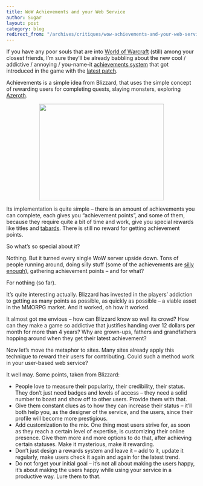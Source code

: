 ```yaml
---
title: WoW Achievements and your Web Service
author: Sugar
layout: post
category: blog
redirect_from: "/archives/critiques/wow-achievements-and-your-web-service"
---
```

If you have any poor souls that are into <a href="http://www.wow-europe.com" target="_blank">World of Warcraft</a> (still) among your closest friends, I&#8217;m sure they&#8217;ll be already babbling about the new cool / addictive / annoying / you-name-it <a href="http://www.wow-europe.com/wrath/features/gameplay/achievements.xml" target="_blank">achievements system</a> that got introduced in the game with the <a href="http://www.wow-europe.com/en/info/underdev/implemented/3p02.html" target="_blank">latest patch</a>.

Achievements is a simple idea from Blizzard, that uses the simple concept of rewarding users for completing quests, slaying monsters, exploring <a href="http://www.wowwiki.com/Azeroth" target="_blank">Azeroth</a>.

<p style="text-align: center;">
  <a href="http://blog.sugarenia.com/wp-content/uploads/2008/10/wow1.jpg"><img class="size-thumbnail wp-image-644 aligncenter" title="wow1" src="http://blog.sugarenia.com/wp-content/uploads/2008/10/wow1-330x255.jpg" alt="" width="330" height="255" /></a>
</p>

Its implementation is quite simple &#8211; there is an amount of achievements you can complete, each gives you &#8220;achievement points&#8221;, and some of them, because they require quite a bit of time and work, give you special rewards like titles and <a href="http://www.wowwiki.com/Tabard" target="_blank">tabards</a>. There is still no reward for getting achievement points.

So what&#8217;s so special about it?

<!--more-->

Nothing. But it turned every single WoW server upside down. Tons of people running around, doing silly stuff (some of the achievements are <a href="http://www.wowwiki.com/World_Events_achievements#Hallow.27s_End" target="_blank">silly enough</a>), gathering achievement points &#8211; and for what?

For nothing (so far).

It&#8217;s quite interesting actually. Blizzard has invested in the players&#8217; addiction to getting as many points as possible, as quickly as possible &#8211; a viable asset in the MMORPG market. And it worked, oh how it worked.

It almost got me envious &#8211; how can Blizzard know so well its crowd? How can they make a game so addictive that justifies handing over 12 dollars per month for more than 4 years? Why are grown-ups, fathers and grandfathers hopping around when they get their latest achievement?

Now let&#8217;s move the metaphor to sites. Many sites already apply this technique to reward their users for contributing. Could such a method work in your user-based web service?

It well may. Some points, taken from Blizzard:

*   People love to measure their popularity, their credibility, their status. They don&#8217;t just need badges and levels of access &#8211; they need a solid number to boast and show off to other users. Provide them with that.
*   Give them constant clues as to how they can increase their status &#8211; it&#8217;ll both help you, as the designer of the service, and the users, since their profile will become more prestigious.
*   Add customization to the mix. One thing most users strive for, as soon as they reach a certain level of expertise, is customizing their online presence. Give them more and more options to do that, after achieving certain statuses. Make it mysterious, make it rewarding.
*   Don&#8217;t just design a rewards system and leave it &#8211; add to it, update it regularly, make users check it again and again for the latest trend.
*   Do not forget your initial goal &#8211; it&#8217;s not all about making the users happy, it&#8217;s about making the users happy while using your service in a productive way. Lure them to that.
